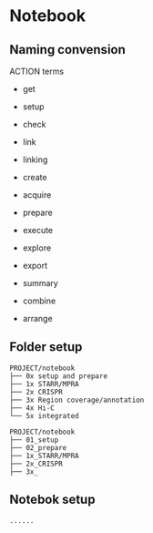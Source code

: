 # Notebook

## Naming convension

ACTION terms
- get
- setup
- check

- link
- linking

- create
- acquire
- prepare
- execute
- explore
- export
- summary
- combine
- arrange

## Folder setup

```
PROJECT/notebook
├── 0x setup and prepare
├── 1x STARR/MPRA
├── 2x CRISPR
├── 3x Region coverage/annotation
├── 4x Hi-C
└── 5x integrated
```



```
PROJECT/notebook
├── 01_setup
├── 02_prepare
├── 1x_STARR/MPRA
├── 2x_CRISPR
├── 3x_
```

## Notebok setup
```
......
```